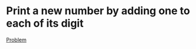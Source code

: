 # Print a new number by adding one to each of its digit

[Problem](https://www.reddit.com/r/dailyprogrammer/comments/aphavc/20190211_challenge_375_easy_print_a_new_number_by/)
